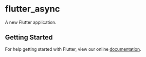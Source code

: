 # flutter_async

A new Flutter application.

## Getting Started

For help getting started with Flutter, view our online
[documentation](https://flutter.io/).
